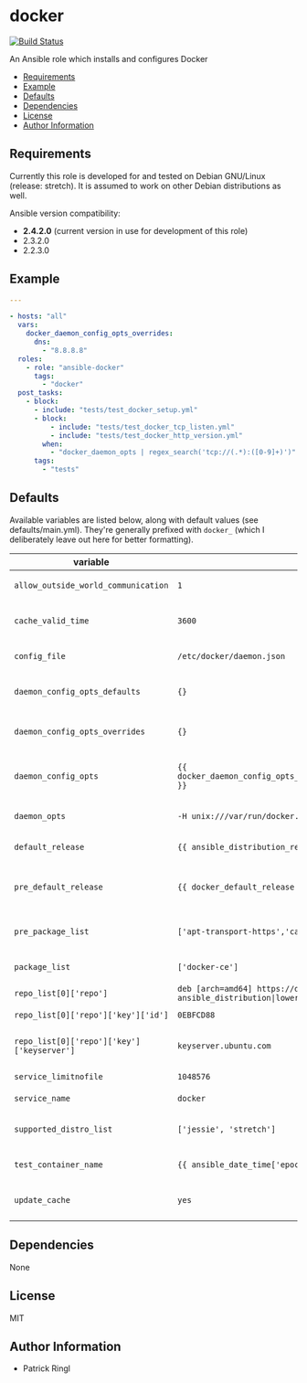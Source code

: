 # docker

[![Build Status](https://travis-ci.org/pari-/ansible-docker.svg?branch=master)](https://travis-ci.org/pari-/ansible-docker)

An Ansible role which installs and configures Docker

<!-- toc -->

- [Requirements](#requirements)
- [Example](#example)
- [Defaults](#defaults)
- [Dependencies](#dependencies)
- [License](#license)
- [Author Information](#author-information)

<!-- tocstop -->

## Requirements

Currently this role is developed for and tested on Debian GNU/Linux (release: stretch). It is assumed to work on other Debian distributions as well.

Ansible version compatibility:

- __2.4.2.0__ (current version in use for development of this role)
- 2.3.2.0
- 2.2.3.0

## Example

```yaml
---

- hosts: "all"
  vars:
    docker_daemon_config_opts_overrides:
      dns:
        - "8.8.8.8"
  roles:
    - role: "ansible-docker"
      tags:
        - "docker"
  post_tasks:
    - block:
      - include: "tests/test_docker_setup.yml"
      - block:
          - include: "tests/test_docker_tcp_listen.yml"
          - include: "tests/test_docker_http_version.yml"
        when:
          - "docker_daemon_opts | regex_search('tcp://(.*):([0-9]+)')"
      tags:
        - "tests"
```

## Defaults

Available variables are listed below, along with default values (see defaults/main.yml). They're generally prefixed with `docker_` (which I deliberately leave out here for better formatting).

variable | default | notes
-------- | ------- | -----
`allow_outside_world_communication` | `1` | `Allow communicating to the outside world`
`cache_valid_time` | `3600` | `Update the apt cache if its older than the set value (in seconds)`
`config_file` | `/etc/docker/daemon.json` | `Absolute path to docker's configuration file`
`daemon_config_opts_defaults` | `{}` | `Docker daemon configuration options (role defaults)`
`daemon_config_opts_overrides` | `{}` | `Docker daemon configuration options (overrides)`
`daemon_config_opts` | `{{ docker_daemon_config_opts_defaults\|combine(docker_daemon_config_opts_overrides) }}` | `Configuration hash containing docker daemon configuration options`
`daemon_opts` | `-H unix:///var/run/docker.sock -H tcp://0.0.0.0:2375` | `Daemon opts that can't be overriden via daemon.json`
`default_release` | `{{ ansible_distribution_release\|lower }}` | `The default release to install packages from`
`pre_default_release` | `{{ docker_default_release }}` | `The default release to install packages (pre_package_list) from`
`pre_package_list` | `['apt-transport-https','ca-certificates']` | `The list of prerequisite packages to be installed`
`package_list` | `['docker-ce']` | `The list of packages to be installed`
`repo_list[0]['repo']` | `deb [arch=amd64] https://download.docker.com/linux/{{ ansible_distribution\|lower }} {{ ansible_distribution_release }} stable` | `Source string for the repositories`
`repo_list[0]['repo']['key']['id']` | `0EBFCD88` | `Identifier of (the repository) key`
`repo_list[0]['repo']['key']['keyserver']` | `keyserver.ubuntu.com` | `Keyserver to retrieve the key (for the repository) from`
`service_limitnofile` | `1048576` | `Docker daemons nofile limit`
`service_name` | `docker` | `Name of the service`
`supported_distro_list` | `['jessie', 'stretch']` | `A list of distribution releases this role supports`
`test_container_name` | `{{ ansible_date_time['epoch'] }}` | `The name of the container that is used in tests/`
`update_cache` | `yes` | `Run the equivalent of apt-get update before the operation`

## Dependencies

None

## License

MIT

## Author Information

* Patrick Ringl
